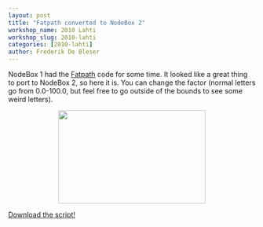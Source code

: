 ```yaml
---
layout: post
title: "Fatpath converted to NodeBox 2"
workshop_name: 2010 Lahti
workshop_slug: 2010-lahti
categories: [2010-lahti]
author: Frederik De Bleser
---
```

NodeBox 1 had the <a href="http://nodebox.net/code/index.php/Fatpath">Fatpath</a> code for some time. It looked like a great thing to port to NodeBox 2, so here it is. You can change the factor (normal letters go from 0.0-100.0, but feel free to go outside of the bounds to see some weird letters).
<p style="text-align: center;"><a href="http://workshops.nodebox.net/2010/wp-content/uploads/Screen-shot-2010-01-11-at-13.41.39.png"><img class="size-medium wp-image-18 aligncenter" title="Screen shot 2010-01-11 at 13.41.39" src="http://workshops.nodebox.net/2010/wp-content/uploads/Screen-shot-2010-01-11-at-13.41.39-300x190.png" alt="" width="300" height="190" /></a></p>
<a href="http://workshops.nodebox.net/2010/wp-content/uploads/fatpath-02.zip">Download the script!</a>
